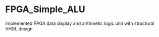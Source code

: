 # FPGA_Simple_ALU
Implemented FPGA data display and arithmetic logic unit with structural VHDL design
